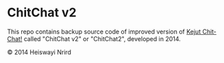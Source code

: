 # ChitChat v2

This repo contains backup source code of improved version of [Kejut Chit-Chat!](https://github.com/heiswayi/kejut-chit-chat) called "ChitChat v2" or "ChitChat2", developed in 2014.

© 2014 Heiswayi Nrird

